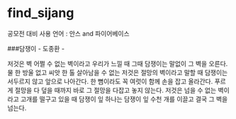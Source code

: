 # find_sijang
공모전 대비 
사용 언어 : 안스 and 파이어베이스


###담쟁이
     - 도종환 -
                                                       
저것은 벽
어쩔 수 없는 벽이라고 우리가 느낄 때
그때
담쟁이는 말없이 그 벽을 오른다.
물 한 방울 없고 씨앗 한 톨 살아남을 수 없는
저것은 절망의 벽이라고 말할 때
담쟁이는 서두르지 않고 앞으로 나아간다.
한 뼘이라도 꼭 여럿이 함께 손을 잡고 올라간다.
푸르게 절망을 다 덮을 때까지
바로 그 절망을 다잡고 놓지 않는다.
저것은 넘을 수 없는 벽이라고 고개를 떨구고 있을 때
담쟁이 잎 하나는 담쟁이 잎 수천 개를 이끌고
결국 그 벽을 넘는다.

 
